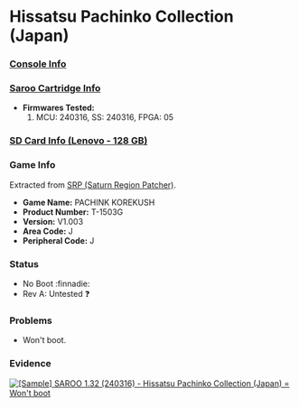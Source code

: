 # Hissatsu Pachinko Collection (Japan)

### [Console Info](../../../../../Info/Consoles/VA13/README.md)

### [Saroo Cartridge Info](../../../../../Info/Cartridges/RetroGameParadiseStore/1.32F/README.md)

- <b>Firmwares Tested:</b>
  1. MCU: 240316, SS: 240316, FPGA: 05

### [SD Card Info (Lenovo - 128 GB)](../../../../../Info/SdCards/Lenovo/128GB/fat32/README.md)

### Game Info

Extracted from [SRP (Saturn Region Patcher)](https://segaxtreme.net/resources/saturn-region-patcher.81/download).

- <b>Game Name:</b> PACHINK KOREKUSH
- <b>Product Number:</b> T-1503G
- <b>Version:</b> V1.003
- <b>Area Code:</b> J
- <b>Peripheral Code:</b> J

### Status

- No Boot :finnadie:
- Rev A: Untested :question:

### Problems

- Won't boot.

### Evidence

[![[Sample] SAROO 1.32 (240316) - Hissatsu Pachinko Collection (Japan) = Won't boot](https://img.youtube.com/vi/ZtcxHes5EIo/0.jpg)](https://www.youtube.com/watch?v=ZtcxHes5EIo)
